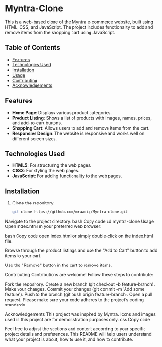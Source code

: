# Myntra-Clone

This is a web-based clone of the Myntra e-commerce website, built using HTML, CSS, and JavaScript. The project includes functionality to add and remove items from the shopping cart using JavaScript.

## Table of Contents

- [Features](#features)
- [Technologies Used](#technologies-used)
- [Installation](#installation)
- [Usage](#usage)
- [Contributing](#contributing)
- [Acknowledgements](#acknowledgements)

## Features

- **Home Page**: Displays various product categories.
- **Product Listing**: Shows a list of products with images, names, prices, and add-to-cart buttons.
- **Shopping Cart**: Allows users to add and remove items from the cart.
- **Responsive Design**: The website is responsive and works well on different screen sizes.

## Technologies Used

- **HTML5**: For structuring the web pages.
- **CSS3**: For styling the web pages.
- **JavaScript**: For adding functionality to the web pages.

## Installation

1. Clone the repository:
   ```bash
   git clone https://github.com/mraadig/Myntra-clone.git
Navigate to the project directory:
bash
Copy code
cd myntra-clone
Usage
Open index.html in your preferred web browser:

bash
Copy code
open index.html
or simply double-click on the index.html file.

Browse through the product listings and use the "Add to Cart" button to add items to your cart.

Use the "Remove" button in the cart to remove items.

Contributing
Contributions are welcome! Follow these steps to contribute:

Fork the repository.
Create a new branch (git checkout -b feature-branch).
Make your changes.
Commit your changes (git commit -m 'Add some feature').
Push to the branch (git push origin feature-branch).
Open a pull request.
Please make sure your code adheres to the project's coding standards.



Acknowledgements
This project was inspired by Myntra.
Icons and images used in this project are for demonstration purposes only.
css
Copy code

Feel free to adjust the sections and content according to your specific project details and preferences. This README will help users understand what your project is about, how to use it, and how to contribute.







